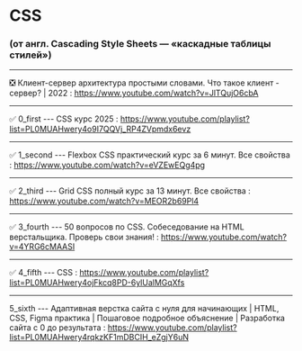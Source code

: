 # CSS 

### (от англ. Cascading Style Sheets — «каскадные таблицы стилей»)

____

❎ Клиент-сервер архитектура простыми словами. Что такое клиент - сервер? | 2022 : https://www.youtube.com/watch?v=JlTQujO6cbA

____

✅ 0_first --- CSS курс 2025 : https://www.youtube.com/playlist?list=PL0MUAHwery4o9I7QQVj_RP4ZVpmdx6evz

____

✅ 1_second --- Flexbox CSS практический курс за 6 минут. Все свойства : https://www.youtube.com/watch?v=eVZEwEQg4pg

____

✅ 2_third --- Grid CSS полный курс за 13 минут. Все свойства : https://www.youtube.com/watch?v=MEOR2b69Pl4

____

✅ 3_fourth --- 50 вопросов по CSS. Собеседование на HTML верстальщика. Проверь свои знания! : https://www.youtube.com/watch?v=4YRG6cMAASI

____

✅ 4_fifth --- CSS : https://www.youtube.com/playlist?list=PL0MUAHwery4ojFkcq8PD-6ylUalMGqXfs

____

5_sixth --- Адаптивная верстка сайта с нуля для начинающих | HTML, CSS, Figma практика | Пошаговое подробное объяснение | Разработка сайта с 0 до результата : https://www.youtube.com/playlist?list=PL0MUAHwery4rqkzKF1mDBCIH_eZgjY6uN